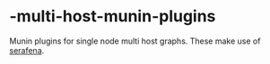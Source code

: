 # -multi-host-munin-plugins
Munin plugins for single node multi host graphs. These make use of [serafena](https://github.com/Bushmills/serafena).

